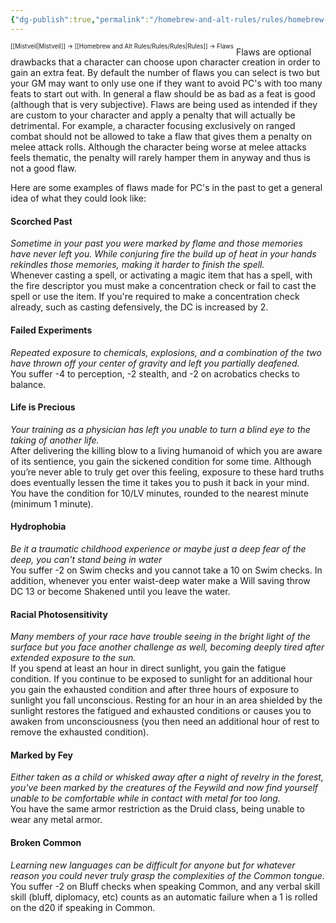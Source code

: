 ```yaml
---
{"dg-publish":true,"permalink":"/homebrew-and-alt-rules/rules/homebrew-alt-rules/flaws/"}
---
```


<sup><sup>[[Mistveil\|Mistveil]] → [[Homebrew and Alt Rules/Rules/Rules\|Rules]] → Flaws</sup></sup> 
Flaws are optional drawbacks that a character can choose upon character creation in order to gain an extra feat. By default the number of flaws you can select is two but your GM may want to only use one if they want to avoid PC's with too many feats to start out with. In general a flaw should be as bad as a feat is good (although that is very subjective). Flaws are being used as intended if they are custom to your character and apply a penalty that will actually be detrimental. For example, a character focusing exclusively on ranged combat should not be allowed to take a flaw that gives them a penalty on melee attack rolls. Although the character being worse at melee attacks feels thematic, the penalty will rarely hamper them in anyway and thus is not a good flaw.

Here are some examples of flaws made for PC's in the past to get a general idea of what they could look like:

#### Scorched Past
_Sometime in your past you were marked by flame and those memories have never left you. While conjuring fire the build up of heat in your hands rekindles those memories, making it harder to finish the spell._  
Whenever casting a spell, or activating a magic item that has a spell, with the fire descriptor you must make a concentration check or fail to cast the spell or use the item. If you're required to make a concentration check already, such as casting defensively, the DC is increased by 2.
<br>
#### Failed Experiments
_Repeated exposure to chemicals, explosions, and a combination of the two have thrown off your center of gravity and left you partially deafened._  
You suffer -4 to perception, -2 stealth, and -2 on acrobatics checks to balance.
<br>
#### Life is Precious
_Your training as a physician has left you unable to turn a blind eye to the taking of another life._  
After delivering the killing blow to a living humanoid of which you are aware of its sentience, you gain the sickened condition for some time. Although you’re never able to truly get over this feeling, exposure to these hard truths does eventually lessen the time it takes you to push it back in your mind. You have the condition for 10/LV minutes, rounded to the nearest minute (minimum 1 minute).
<br>
#### Hydrophobia
_Be it a traumatic childhood experience or maybe just a deep fear of the deep, you can't stand being in water_  
You suffer -2 on Swim checks and you cannot take a 10 on Swim checks. In addition, whenever you enter waist-deep water make a Will saving throw DC 13 or become Shakened until you leave the water.
<br>
#### Racial Photosensitivity
_Many members of your race have trouble seeing in the bright light of the surface but you face another challenge as well, becoming deeply tired after extended exposure to the sun._  
If you spend at least an hour in direct sunlight, you gain the fatigue condition. If you continue to be exposed to sunlight for an additional hour you gain the exhausted condition and after three hours of exposure to sunlight you fall unconscious. Resting for an hour in an area shielded by the sunlight restores the fatigued and exhausted conditions or causes you to awaken from unconsciousness (you then need an additional hour of rest to remove the exhausted condition).
<br>
#### Marked by Fey
_Either taken as a child or whisked away after a night of revelry in the forest, you've been marked by the creatures of the Feywild and now find yourself unable to be comfortable while in contact with metal for too long._  
You have the same armor restriction as the Druid class, being unable to wear any metal armor.
<br>
#### Broken Common
_Learning new languages can be difficult for anyone but for whatever reason you could never truly grasp the complexities of the Common tongue._
You suffer -2 on Bluff checks when speaking Common, and any verbal skill skill (bluff, diplomacy, etc) counts as an automatic failure when a 1 is rolled on the d20 if speaking in Common.